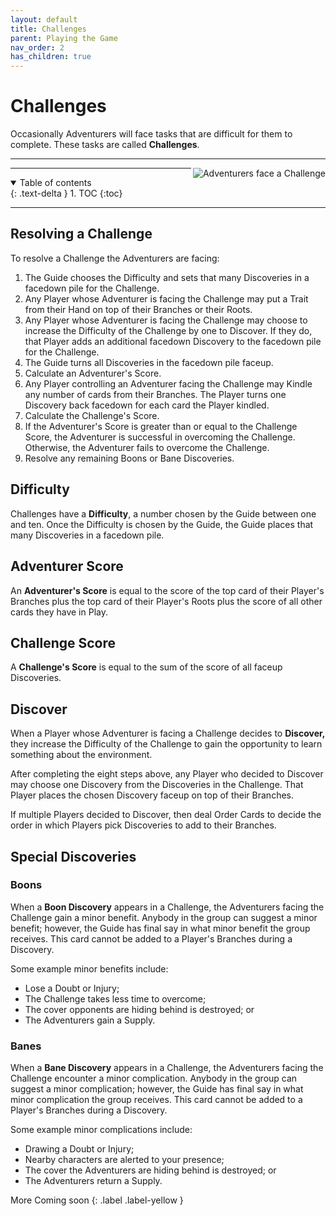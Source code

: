 ```yaml
---
layout: default
title: Challenges
parent: Playing the Game
nav_order: 2
has_children: true
---
```



# Challenges

Occasionally Adventurers will face tasks that are difficult for them to complete. These tasks are called **Challenges**.

---

<img align="right" src="https://plerpsandplerps.github.io/Sprouting-Tales/artwork/Art_Challenge.png" alt="Adventurers face a Challenge">

---

<details open markdown="block">
  <summary>
    Table of contents
  </summary>
  {: .text-delta }
1. TOC
{:toc}
</details>

---

## Resolving a Challenge

To resolve a Challenge the Adventurers are facing:
1. The Guide chooses the Difficulty and sets that many Discoveries in a facedown pile for the Challenge. 
2. Any Player whose Adventurer is facing the Challenge may put a Trait from their Hand on top of their Branches or their Roots.
2. Any Player whose Adventurer is facing the Challenge may choose to increase the Difficulty of the Challenge by one to Discover. If they do, that Player adds an additional facedown Discovery to the facedown pile for the Challenge.
3. The Guide turns all Discoveries in the facedown pile faceup.
4. Calculate an Adventurer's Score. 
6. Any Player controlling an Adventurer facing the Challenge may Kindle any number of cards from their Branches. The Player turns one Discovery back facedown for each card the Player kindled.
7. Calculate the Challenge's Score.
8. If the Adventurer's Score is greater than or equal to the Challenge Score, the Adventurer is successful in overcoming the Challenge. Otherwise, the Adventurer fails to overcome the Challenge. 
9. Resolve any remaining Boons or Bane Discoveries. 

## Difficulty

Challenges have a **Difficulty**, a number chosen by the Guide between one and ten. Once the Difficulty is chosen by the Guide, the Guide places that many Discoveries in a facedown pile. 

## Adventurer Score

An **Adventurer's Score** is equal to the score of the top card of their Player's Branches plus the top card of their Player's Roots plus the score of all other cards they have in Play. 

## Challenge Score

A **Challenge's Score** is equal to the sum of the score of all faceup Discoveries.

## Discover

When a Player whose Adventurer is facing a Challenge decides to **Discover,** they increase the Difficulty of the Challenge to gain the opportunity to learn something about the environment. 

After completing the eight steps above, any Player who decided to Discover may choose one Discovery from the Discoveries in the Challenge. That Player places the chosen Discovery faceup on top of their Branches. 

If multiple Players decided to Discover, then deal Order Cards to decide the order in which Players pick Discoveries to add to their Branches. 

## Special Discoveries

### Boons

When a **Boon Discovery** appears in a Challenge, the Adventurers facing the Challenge gain a minor benefit. Anybody in the group can suggest a minor benefit; however, the Guide has final say in what minor benefit the group receives. This card cannot be added to a Player's Branches during a Discovery. 

Some example minor benefits include:
- Lose a Doubt or Injury; 
- The Challenge takes less time to overcome;
- The cover opponents are hiding behind is destroyed; or
- The Adventurers gain a Supply. 

### Banes

When a **Bane Discovery** appears in a Challenge, the Adventurers facing the Challenge encounter a minor complication. Anybody in the group can suggest a minor complication; however, the Guide has final say in what minor complication the group receives. This card cannot be added to a Player's Branches during a Discovery. 

Some example minor complications include: 
- Drawing a Doubt or Injury;
- Nearby characters are alerted to your presence;
- The cover the Adventurers are hiding behind is destroyed; or
- The Adventurers return a Supply. 

<div markdown="1">
More Coming soon
{: .label .label-yellow }
</div>

<!-- 

## Example Challenge Resolution

-->